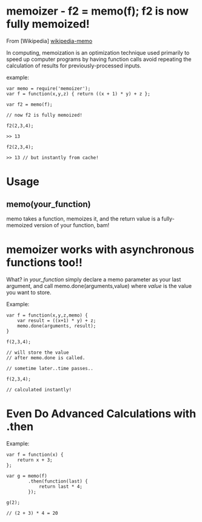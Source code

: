 memoizer - f2 = memo(f); f2 is now fully memoized!
==================================================
From [Wikipedia] [wikipedia-memo]
	
In computing, memoization is an optimization technique used primarily to speed up computer programs by having function calls avoid repeating the calculation of results for previously-processed inputs.

example:

	var memo = require('memoizer');
	var f = function(x,y,z) { return ((x + 1) * y) + z };
	
	var f2 = memo(f);

	// now f2 is fully memoized!

	f2(2,3,4);
	
	>> 13

	f2(2,3,4);
	
	>> 13 // but instantly from cache!

[wikipedia-memo]: http://en.wikipedia.org/wiki/Memoization

Usage
=====

memo(your_function)
-------------------

memo takes a function, memoizes it, and the return value is a fully-memoized version of your function, bam!

memoizer works with asynchronous functions too!!
================================================

What? in *your_function* simply declare a memo parameter as your last
argument, and call memo.done(arguments,value) where *value* is the value
you want to store.

Example:
	
	var f = function(x,y,z,memo) {
		var result = ((x+1) * y) + z;
		memo.done(arguments, result);
	}
	
	f(2,3,4);
	
	// will store the value
	// after memo.done is called.

	// sometime later..time passes..

	f(2,3,4);
		
	// calculated instantly!

Even Do Advanced Calculations with .then
========================================

Example:

    var f = function(x) {
        return x + 3;
    };

    var g = memo(f)
            .then(function(last) {
                return last * 4;
            });

    g(2);
    
    // (2 + 3) * 4 = 20
